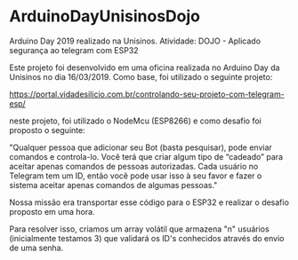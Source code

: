 # ArduinoDayUnisinosDojo
Arduino Day 2019 realizado na Unisinos. Atividade: DOJO - Aplicado segurança ao telegram com ESP32


Este projeto foi desenvolvido em uma oficina realizada no Arduino Day da Unisinos no dia 16/03/2019. Como base, foi utilizado o seguinte projeto:

https://portal.vidadesilicio.com.br/controlando-seu-projeto-com-telegram-esp/

neste projeto, foi utilizado o NodeMcu (ESP8266) e como desafio foi proposto o seguinte:

"Qualquer pessoa que adicionar seu Bot (basta pesquisar), pode enviar comandos e controla-lo. Você terá que criar algum tipo de “cadeado” para aceitar apenas comandos de pessoas autorizadas. Cada usuário no Telegram tem um ID, então você pode usar isso à seu favor e fazer o sistema aceitar apenas comandos de algumas pessoas."

Nossa missão era transportar esse código para o ESP32 e realizar o desafio proposto em uma hora.

Para resolver isso, criamos um array volátil que armazena "n" usuários (inicialmente testamos 3) que validará os ID's conhecidos através do envio de uma senha.




